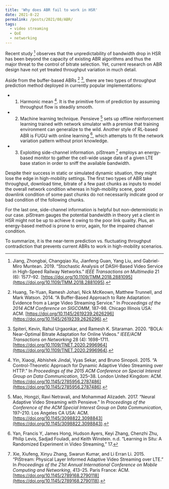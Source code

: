 ```yaml
---
title: 'Why does ABR fail to work in HSR'
date: 2021-8-22
permalink: /posts/2021/08/ABR/
tags:
  - video streaming
  - QoE
  - networking
---
```

Recent study [^stochastic] observes that the unpredictability of bandwidth drop in HSR has been beyond the capacity of existing ABR algorithms and thus the major threat to the control of bitrate selection. Yet, current research on ABR design have not yet treated throughput variation in much detail.

Aside from the buffer-based ABRs [^BBA] [^bola], there are two types of throughput prediction method deployed in currently popular implementations: 
- 1) Harmonic mean [^MPC]. It is the primitive form of prediction by assuming throughput flow is steadily smooth. 
- 2) Machine learning technique. Pensieve [^pensieve] sets up offline reinforcement learning trained with network simulator with a premise that training environment can generalize to the wild. Another style of RL-based ABR is FUGU with online learning [^fugu], which attempts to fit the network variation pattern without priori knowledge.
- 3) Exploiting side-channel information. piStream [^pistream] employs an energy-based monitor to gather the cell-wide usage data of a given LTE base station in order to sniff the available bandwidth. 

Despite their success in static or simulated dynamic situation, they might lose the edge in high-mobility settings. The first two types of ABR take throughput, download time, bitrate of a few past chunks as inputs to model the overall network condition whereas in high-mobility scene, good downlink condition of some past chunks do not necessarily indicate good or bad condition of the following chunks.

For the last one, side-channel information is helpful but non-deterministic in our case. piStream gauges the potential bandwidth in theory yet a client in HSR might not be up to achieve it owing to the poor link quality. Plus, an energy-based method is prone to error, again, for the impaired channel condition.

To summarize, it is the near-term prediction vs. fluctuating throughput contradiction that prevents current ABRs to work in high-mobility scenarios.

[^stochastic]: Jiang, Zhongbai, Changqiao Xu, Jianfeng Guan, Yang Liu, and Gabriel-Miro Muntean. 2019\. “Stochastic Analysis of DASH-Based Video Service in High-Speed Railway Networks.” *IEEE Transactions on Multimedia* 21 (6): 1577–92\. [https://doi.org/10.1109/TMM.2018.2881095](https://doi.org/10.1109/TMM.2018.2881095).
[^BBA]: Huang, Te-Yuan, Ramesh Johari, Nick McKeown, Matthew Trunnell, and Mark Watson. 2014\. “A Buffer-Based Approach to Rate Adaptation: Evidence from a Large Video Streaming Service.” In *Proceedings of the 2014 ACM Conference on SIGCOMM*, 187–98\. Chicago Illinois USA: ACM. [https://doi.org/10.1145/2619239.2626296](https://doi.org/10.1145/2619239.2626296).

[^bola]: Spiteri, Kevin, Rahul Urgaonkar, and Ramesh K. Sitaraman. 2020\. “BOLA: Near-Optimal Bitrate Adaptation for Online Videos.” *IEEE/ACM Transactions on Networking* 28 (4): 1698–1711\. [https://doi.org/10.1109/TNET.2020.2996964](https://doi.org/10.1109/TNET.2020.2996964).
[^MPC]: Yin, Xiaoqi, Abhishek Jindal, Vyas Sekar, and Bruno Sinopoli. 2015\. “A Control-Theoretic Approach for Dynamic Adaptive Video Streaming over HTTP.” In *Proceedings of the 2015 ACM Conference on Special Interest Group on Data Communication*, 325–38\. London United Kingdom: ACM. [https://doi.org/10.1145/2785956.2787486](https://doi.org/10.1145/2785956.2787486).
[^pensieve]: Mao, Hongzi, Ravi Netravali, and Mohammad Alizadeh. 2017\. “Neural Adaptive Video Streaming with Pensieve.” In *Proceedings of the Conference of the ACM Special Interest Group on Data Communication*, 197–210\. Los Angeles CA USA: ACM. [https://doi.org/10.1145/3098822.3098843](https://doi.org/10.1145/3098822.3098843).
[^fugu]: Yan, Francis Y, James Hong, Hudson Ayers, Keyi Zhang, Chenzhi Zhu, Philip Levis, Sadjad Fouladi, and Keith Winstein. n.d. “Learning in Situ: A Randomized Experiment in Video Streaming,” 17.
[^pistream]: Xie, Xiufeng, Xinyu Zhang, Swarun Kumar, and Li Erran Li. 2015\. “PiStream: Physical Layer Informed Adaptive Video Streaming over LTE.” In *Proceedings of the 21st Annual International Conference on Mobile Computing and Networking*, 413–25\. Paris France: ACM. [https://doi.org/10.1145/2789168.2790118](https://doi.org/10.1145/2789168.2790118). 


